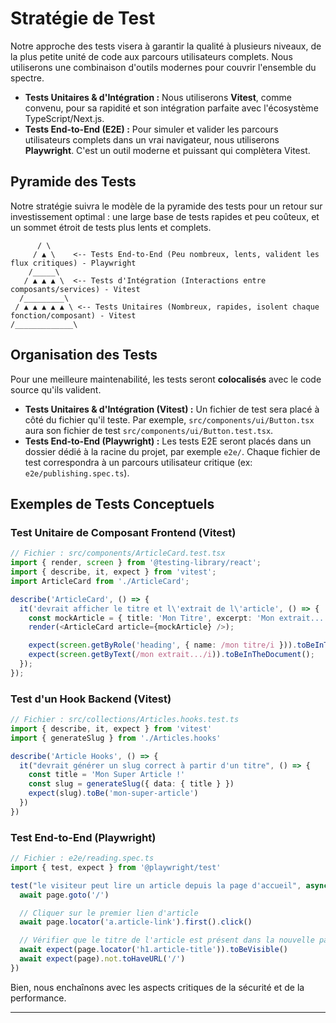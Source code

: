 # Stratégie de Test

Notre approche des tests visera à garantir la qualité à plusieurs niveaux, de la plus petite unité de code aux parcours utilisateurs complets. Nous utiliserons une combinaison d'outils modernes pour couvrir l'ensemble du spectre.

- **Tests Unitaires & d'Intégration :** Nous utiliserons **Vitest**, comme convenu, pour sa rapidité et son intégration parfaite avec l'écosystème TypeScript/Next.js.
- **Tests End-to-End (E2E) :** Pour simuler et valider les parcours utilisateurs complets dans un vrai navigateur, nous utiliserons **Playwright**. C'est un outil moderne et puissant qui complètera Vitest.

## Pyramide des Tests

Notre stratégie suivra le modèle de la pyramide des tests pour un retour sur investissement optimal : une large base de tests rapides et peu coûteux, et un sommet étroit de tests plus lents et complets.

```text
      / \
     / ▲ \    <-- Tests End-to-End (Peu nombreux, lents, valident les flux critiques) - Playwright
    /_____\
   / ▲ ▲ ▲ \  <-- Tests d'Intégration (Interactions entre composants/services) - Vitest
  /_________\
 / ▲ ▲ ▲ ▲ ▲ \ <-- Tests Unitaires (Nombreux, rapides, isolent chaque fonction/composant) - Vitest
/_____________\
```

## Organisation des Tests

Pour une meilleure maintenabilité, les tests seront **colocalisés** avec le code source qu'ils valident.

- **Tests Unitaires & d'Intégration (Vitest) :** Un fichier de test sera placé à côté du fichier qu'il teste. Par exemple, `src/components/ui/Button.tsx` aura son fichier de test `src/components/ui/Button.test.tsx`.
- **Tests End-to-End (Playwright) :** Les tests E2E seront placés dans un dossier dédié à la racine du projet, par exemple `e2e/`. Chaque fichier de test correspondra à un parcours utilisateur critique (ex: `e2e/publishing.spec.ts`).

## Exemples de Tests Conceptuels

### Test Unitaire de Composant Frontend (Vitest)

```typescript
// Fichier : src/components/ArticleCard.test.tsx
import { render, screen } from '@testing-library/react';
import { describe, it, expect } from 'vitest';
import ArticleCard from './ArticleCard';

describe('ArticleCard', () => {
  it('devrait afficher le titre et l\'extrait de l\'article', () => {
    const mockArticle = { title: 'Mon Titre', excerpt: 'Mon extrait...' };
    render(<ArticleCard article={mockArticle} />);

    expect(screen.getByRole('heading', { name: /mon titre/i })).toBeInTheDocument();
    expect(screen.getByText(/mon extrait.../i)).toBeInTheDocument();
  });
});
```

### Test d'un Hook Backend (Vitest)

```typescript
// Fichier : src/collections/Articles.hooks.test.ts
import { describe, it, expect } from 'vitest'
import { generateSlug } from './Articles.hooks'

describe('Article Hooks', () => {
  it("devrait générer un slug correct à partir d'un titre", () => {
    const title = 'Mon Super Article !'
    const slug = generateSlug({ data: { title } })
    expect(slug).toBe('mon-super-article')
  })
})
```

### Test End-to-End (Playwright)

```typescript
// Fichier : e2e/reading.spec.ts
import { test, expect } from '@playwright/test'

test("le visiteur peut lire un article depuis la page d'accueil", async ({ page }) => {
  await page.goto('/')

  // Cliquer sur le premier lien d'article
  await page.locator('a.article-link').first().click()

  // Vérifier que le titre de l'article est présent dans la nouvelle page
  await expect(page.locator('h1.article-title')).toBeVisible()
  await expect(page).not.toHaveURL('/')
})
```

Bien, nous enchaînons avec les aspects critiques de la sécurité et de la performance.

---
